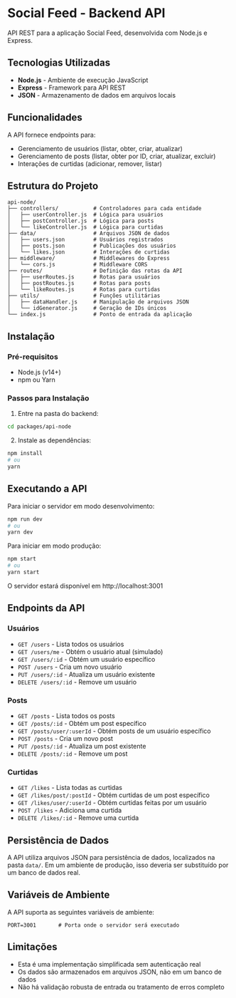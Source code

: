 # Social Feed - Backend API

API REST para a aplicação Social Feed, desenvolvida com Node.js e Express.

## Tecnologias Utilizadas

- **Node.js** - Ambiente de execução JavaScript
- **Express** - Framework para API REST
- **JSON** - Armazenamento de dados em arquivos locais

## Funcionalidades

A API fornece endpoints para:

- Gerenciamento de usuários (listar, obter, criar, atualizar)
- Gerenciamento de posts (listar, obter por ID, criar, atualizar, excluir)
- Interações de curtidas (adicionar, remover, listar)

## Estrutura do Projeto

```
api-node/
├── controllers/           # Controladores para cada entidade
│   ├── userController.js  # Lógica para usuários
│   ├── postController.js  # Lógica para posts
│   └── likeController.js  # Lógica para curtidas
├── data/                  # Arquivos JSON de dados
│   ├── users.json         # Usuários registrados
│   ├── posts.json         # Publicações dos usuários
│   └── likes.json         # Interações de curtidas
├── middleware/            # Middlewares do Express
│   └── cors.js            # Middleware CORS
├── routes/                # Definição das rotas da API
│   ├── userRoutes.js      # Rotas para usuários
│   ├── postRoutes.js      # Rotas para posts
│   └── likeRoutes.js      # Rotas para curtidas
├── utils/                 # Funções utilitárias
│   ├── dataHandler.js     # Manipulação de arquivos JSON
│   └── idGenerator.js     # Geração de IDs únicos
└── index.js               # Ponto de entrada da aplicação
```

## Instalação

### Pré-requisitos
- Node.js (v14+)
- npm ou Yarn

### Passos para Instalação

1. Entre na pasta do backend:
```bash
cd packages/api-node
```

2. Instale as dependências:
```bash
npm install
# ou
yarn
```

## Executando a API

Para iniciar o servidor em modo desenvolvimento:

```bash
npm run dev
# ou
yarn dev
```

Para iniciar em modo produção:

```bash
npm start
# ou
yarn start
```

O servidor estará disponível em http://localhost:3001

## Endpoints da API

### Usuários
- `GET /users` - Lista todos os usuários
- `GET /users/me` - Obtém o usuário atual (simulado)
- `GET /users/:id` - Obtém um usuário específico
- `POST /users` - Cria um novo usuário
- `PUT /users/:id` - Atualiza um usuário existente
- `DELETE /users/:id` - Remove um usuário

### Posts
- `GET /posts` - Lista todos os posts
- `GET /posts/:id` - Obtém um post específico
- `GET /posts/user/:userId` - Obtém posts de um usuário específico
- `POST /posts` - Cria um novo post
- `PUT /posts/:id` - Atualiza um post existente
- `DELETE /posts/:id` - Remove um post

### Curtidas
- `GET /likes` - Lista todas as curtidas
- `GET /likes/post/:postId` - Obtém curtidas de um post específico
- `GET /likes/user/:userId` - Obtém curtidas feitas por um usuário
- `POST /likes` - Adiciona uma curtida
- `DELETE /likes/:id` - Remove uma curtida

## Persistência de Dados

A API utiliza arquivos JSON para persistência de dados, localizados na pasta `data/`. Em um ambiente de produção, isso deveria ser substituído por um banco de dados real.

## Variáveis de Ambiente

A API suporta as seguintes variáveis de ambiente:

```
PORT=3001       # Porta onde o servidor será executado
```

## Limitações

- Esta é uma implementação simplificada sem autenticação real
- Os dados são armazenados em arquivos JSON, não em um banco de dados
- Não há validação robusta de entrada ou tratamento de erros completo
